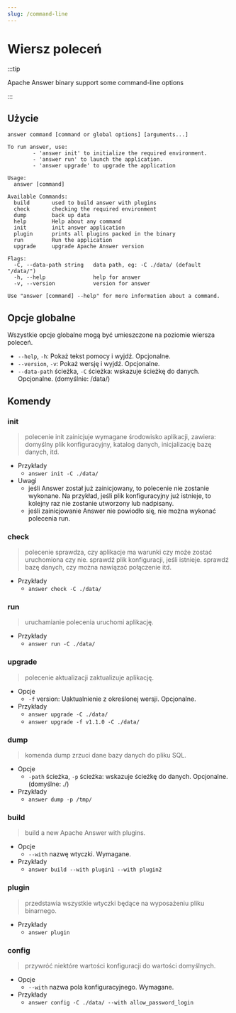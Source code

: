 ```yaml
---
slug: /command-line
---
```


# Wiersz poleceń

:::tip

Apache Answer binary support some command-line options

:::

## Użycie

`answer command [command or global options] [arguments...]`

```shell
To run answer, use:
        - 'answer init' to initialize the required environment.
        - 'answer run' to launch the application.
        - 'answer upgrade' to upgrade the application

Usage:
  answer [command]

Available Commands:
  build       used to build answer with plugins
  check       checking the required environment
  dump        back up data
  help        Help about any command
  init        init answer application
  plugin      prints all plugins packed in the binary
  run         Run the application
  upgrade     upgrade Apache Answer version

Flags:
  -C, --data-path string   data path, eg: -C ./data/ (default "/data/")
  -h, --help               help for answer
  -v, --version            version for answer

Use "answer [command] --help" for more information about a command.
```

## Opcje globalne

Wszystkie opcje globalne mogą być umieszczone na poziomie wiersza poleceń.

- `--help`, `-h`: Pokaż tekst pomocy i wyjdź. Opcjonalne.
- `--version`, `-v`: Pokaż wersję i wyjdź. Opcjonalne.
- `--data-path` ścieżka, `-C` ścieżka: wskazuje ścieżkę do danych. Opcjonalne. (domyślnie: /data/)

## Komendy

### init

> polecenie init zainicjuje wymagane środowisko aplikacji, zawiera: domyślny plik konfiguracyjny, katalog danych, inicjalizację bazę danych, itd.

- Przykłady
  - `answer init -C ./data/`
- Uwagi
  - jeśli Answer został już zainicjowany, to polecenie nie zostanie wykonane. Na przykład, jeśli plik konfiguracyjny już istnieje, to kolejny raz nie zostanie utworzony lub nadpisany.
  - jeśli zainicjowanie Answer nie powiodło się, nie można wykonać polecenia run.

### check

> polecenie sprawdza, czy aplikacje ma warunki czy może zostać uruchomiona czy nie. sprawdź plik konfiguracji, jeśli istnieje. sprawdź bazę danych, czy można nawiązać połączenie itd.

- Przykłady
  - `answer check -C ./data/`

### run

> uruchamianie polecenia uruchomi aplikację.

- Przykłady
  - `answer run -C ./data/`

### upgrade

> polecenie aktualizacji zaktualizuje aplikację.

- Opcje
  - `-f` version: Uaktualnienie z określonej wersji. Opcjonalne.
- Przykłady
  - `answer upgrade -C ./data/`
  - `answer upgrade -f v1.1.0 -C ./data/`

### dump

> komenda dump zrzuci dane bazy danych do pliku SQL.

- Opcje
  - `-path` ścieżka, `-p` ścieżka: wskazuje ścieżkę do danych. Opcjonalne. (domyślne: ./)
- Przykłady
  - `answer dump -p /tmp/`

### build

> build a new Apache Answer with plugins.

- Opcje
  - `--with` nazwę wtyczki. Wymagane.
- Przykłady
  - `answer build --with plugin1 --with plugin2`

### plugin

> przedstawia wszystkie wtyczki będące na wyposażeniu pliku binarnego.

- Przykłady
  - `answer plugin`

### config

> przywróć niektóre wartości konfiguracji do wartości domyślnych.

- Opcje
  - `--with` nazwa pola konfiguracyjnego. Wymagane.
- Przykłady
  - `answer config -C ./data/ --with allow_password_login`
